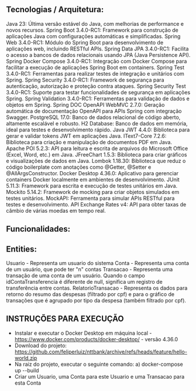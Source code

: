 ## Tecnologias / Arquitetura:

Java 23: Última versão estável do Java, com melhorias de performance e novos recursos.
Spring Boot 3.4.0-RC1: Framework para construção de aplicações Java com configurações automáticas e simplificadas.
Spring Web 3.4.0-RC1: Módulo do Spring Boot para desenvolvimento de aplicações web, incluindo RESTful APIs.
Spring Data JPA 3.4.0-RC1: Facilita o acesso a bancos de dados relacionais usando JPA (Java Persistence API).
Spring Docker Compose 3.4.0-RC1: Integração com Docker Compose para facilitar a execução de aplicações Spring Boot em containers.
Spring Test 3.4.0-RC1: Ferramentas para realizar testes de integração e unitários com Spring.
Spring Security 3.4.0-RC1: Framework de segurança para autenticação, autorização e proteção contra ataques.
Spring Security Test 3.4.0-RC1: Suporte para testar funcionalidades de segurança em aplicações Spring.
Spring Validation 3.4.0-RC1: Ferramentas para validação de dados e objetos em Spring.
Spring DOC OpenAPI WebMVC 2.7.0: Geração automática de documentação OpenAPI para APIs Spring com integração Swagger.
PostgreSQL 17.0: Banco de dados relacional de código aberto, altamente escalável e robusto.
H2 Database: Banco de dados em memória, ideal para testes e desenvolvimento rápido.
Java JWT 4.4.0: Biblioteca para gerar e validar tokens JWT em aplicações Java.
IText7-Core 7.2.6: Biblioteca para criação e manipulação de documentos PDF em Java.
Apache POI 5.2.3: API para leitura e escrita de arquivos do Microsoft Office (Excel, Word, etc.) em Java.
JFreeChart 1.5.3: Biblioteca para criar gráficos e visualizações de dados em Java.
Lombok 1.18.30: Biblioteca que reduz o código boilerplate com anotações como @Getter, @Setter e @AllArgsConstructor.
Docker Desktop 4.36.0: Aplicativo para gerenciar containers Docker localmente em ambientes de desenvolvimento.
JUnit 5.11.3: Framework para escrita e execução de testes unitários em Java.
Mockito 5.14.2: Framework de mocking para criar objetos simulados em testes unitários.
MockAPI: Ferramenta para simular APIs RESTful para testes e desenvolvimento.
API Exchange Rates v4: API para obter taxas de câmbio de várias moedas em tempo real.

## Funcionalidades:


## Entities: 

Usuario - Representa um usuario do sistema
Conta - Representa uma conta de um usuário, que pode ter "n" contas
Transacao - Representa uma transação de uma conta de um usuário. Quando o campo idContaTransferencia é diferente de null, significa um registro de transferência entre contas.
RelatorioTransacao - Representa os dados para retorno do resumo das despesas (filtrado por cpf) e para o gráfico de transações que é agrupado por tipo da despesa (também filtrado por cpf).

## INSTRUÇÕES PARA EXECUÇÃO

- Instalar e executar o Docker Desktop em máquina local - https://www.docker.com/products/docker-desktop/ - versão 4.36.0
- Download do projeto: https://github.com/feliperluiz/nttbank/archive/refs/heads/feature/hello-world.zip
- Na raiz do projeto, executar o seguinte comando:
a) docker-compose up --build
- Criar um Usuario, uma Conta para este Usuario e uma Transacao para esta Conta